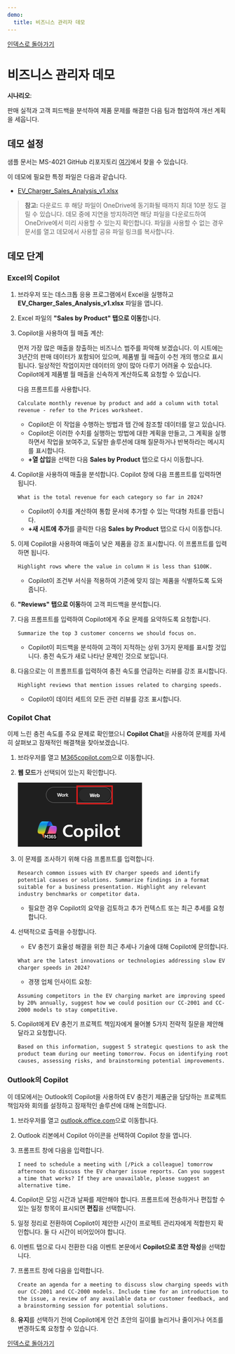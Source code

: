 ```yaml
---
demo:
  title: 비즈니스 관리자 데모
---
```


[인덱스로 돌아가기](https://microsoftlearning.github.io/MS-4021-Copilot-Immersion-Experience/)

# 비즈니스 관리자 데모

**시나리오**:

판매 실적과 고객 피드백을 분석하여 제품 문제를 해결한 다음 팀과 협업하여 개선 계획을 세웁니다.

## 데모 설정

샘플 문서는 MS-4021 GitHub 리포지토리 [여기](https://github.com/MicrosoftLearning/MS-4021-Copilot-Immersion-Experience/tree/master/ResourceFiles)에서 찾을 수 있습니다.

이 데모에 필요한 특정 파일은 다음과 같습니다.

- [EV_Charger_Sales_Analysis_v1.xlsx](https://github.com/MicrosoftLearning/MS-4021-Copilot-Immersion-Experience/raw/master/ResourceFiles/EV_Charger_Sales_Analysis_v1.xlsx)

> **참고:** 다운로드 후 해당 파일이 OneDrive에 동기화될 때까지 최대 10분 정도 걸릴 수 있습니다. 데모 중에 지연을 방지하려면 해당 파일을 다운로드하여 OneDrive에서 미리 사용할 수 있는지 확인합니다. 파일을 사용할 수 없는 경우 문서를 열고 데모에서 사용할 공유 파일 링크를 복사합니다.

## 데모 단계

### Excel의 Copilot

1. 브라우저 또는 데스크톱 응용 프로그램에서 Excel을 실행하고 **EV_Charger_Sales_Analysis_v1.xlsx** 파일을 엽니다.

1. Excel 파일의 **"Sales by Product" 탭으로 이동**합니다.

1. Copilot을 사용하여 월 매출 계산:  

   먼저 가장 많은 매출을 창출하는 비즈니스 범주를 파악해 보겠습니다. 이 시트에는 3년간의 판매 데이터가 포함되어 있으며, 제품별 월 매출이 수천 개의 행으로 표시됩니다. 일상적인 작업이지만 데이터의 양이 많아 다루기 어려울 수 있습니다. Copilot에게 제품별 월 매출을 신속하게 계산하도록 요청할 수 있습니다.

   다음 프롬프트를 사용합니다.

   ```text
   Calculate monthly revenue by product and add a column with total revenue - refer to the Prices worksheet.
   ```

    - Copilot은 이 작업을 수행하는 방법과 탭 간에 참조할 데이터를 알고 있습니다.
    - Copilot은 이러한 수치를 실행하는 방법에 대한 계획을 만들고, 그 계획을 실행하면서 작업을 보여주고, 도달한 솔루션에 대해 질문하거나 반복하라는 메시지를 표시합니다.
    - **+열 삽입**을 선택한 다음 **Sales by Product** 탭으로 다시 이동합니다.

1. Copilot을 사용하여 매출을 분석합니다. Copilot 창에 다음 프롬프트를 입력하면 됩니다.

    ```text
    What is the total revenue for each category so far in 2024?
    ```

    - Copilot이 수치를 계산하여 통합 문서에 추가할 수 있는 막대형 차트를 만듭니다.
    - **+새 시트에 추가**를 클릭한 다음 **Sales by Product** 탭으로 다시 이동합니다.

1. 이제 Copilot을 사용하여 매출이 낮은 제품을 강조 표시합니다. 이 프롬프트를 입력하면 됩니다.

    ```text
    Highlight rows where the value in column H is less than $100K.
    ```

    - Copilot이 조건부 서식을 적용하여 기준에 맞지 않는 제품을 식별하도록 도와 줍니다.

1. **"Reviews" 탭으로 이동**하여 고객 피드백을 분석합니다.

1. 다음 프롬프트를 입력하여 Copilot에게 주요 문제를 요약하도록 요청합니다.

    ```text
    Summarize the top 3 customer concerns we should focus on.
    ```

    - Copilot이 피드백을 분석하여 고객이 지적하는 상위 3가지 문제를 표시할 것입니다. 충전 속도가 새로 나타난 문제인 것으로 보입니다.

1. 다음으로는 이 프롬프트를 입력하여 충전 속도를 언급하는 리뷰를 강조 표시합니다.

    ```text
    Highlight reviews that mention issues related to charging speeds.
    ```

    - Copilot이 데이터 세트의 모든 관련 리뷰를 강조 표시합니다.

### Copilot Chat

이제 느린 충전 속도를 주요 문제로 확인했으니 **Copilot Chat**을 사용하여 문제를 자세히 살펴보고 잠재적인 해결책을 찾아보겠습니다.

1. 브라우저를 열고 [M365copilot.com](https://m365copilot.com/)으로 이동합니다.  

1. **웹 모드**가 선택되어 있는지 확인합니다.  

    ![웹 모드 탭을 보여 주는 스크린샷.](../Prompts/Media/web-mode.png)

1. 이 문제를 조사하기 위해 다음 프롬프트를 입력합니다.
  
    ```text
    Research common issues with EV charger speeds and identify potential causes or solutions. Summarize findings in a format suitable for a business presentation. Highlight any relevant industry benchmarks or competitor data.
    ```

   - 필요한 경우 Copilot의 요약을 검토하고 추가 컨텍스트 또는 최근 추세를 요청합니다.  

1. 선택적으로 출력을 수정합니다.
   - EV 충전기 효율성 해결을 위한 최근 추세나 기술에 대해 Copilot에 문의합니다.

    ```text
    What are the latest innovations or technologies addressing slow EV charger speeds in 2024?
    ```

   - 경쟁 업체 인사이트 요청:

    ```text
    Assuming competitors in the EV charging market are improving speed by 20% annually, suggest how we could position our CC-2001 and CC-2000 models to stay competitive.
    ```

1. Copilot에게 EV 충전기 프로젝트 책임자에게 물어볼 5가지 전략적 질문을 제안해 달라고 요청합니다.

    ```text
    Based on this information, suggest 5 strategic questions to ask the product team during our meeting tomorrow. Focus on identifying root causes, assessing risks, and brainstorming potential improvements.
    ```

### Outlook의 Copilot

이 데모에서는 Outlook의 Copilot을 사용하여 EV 충전기 제품군을 담당하는 프로젝트 책임자와 회의를 설정하고 잠재적인 솔루션에 대해 논의합니다.

1. 브라우저를 열고 [outlook.office.com](https://outlook.office.com.com/)으로 이동합니다.

1. Outlook 리본에서 Copilot 아이콘을 선택하여 Copilot 창을 엽니다.

1. 프롬프트 창에 다음을 입력합니다.

    ```text
    I need to schedule a meeting with [/Pick a colleague] tomorrow afternoon to discuss the EV charger issue reports. Can you suggest a time that works? If they are unavailable, please suggest an alternative time.
    ```

1. Copilot은 모임 시간과 날짜를 제안해야 합니다. 프롬프트에 전송하거나 편집할 수 있는 일정 항목이 표시되면 **편집**을 선택합니다.

1. 일정 정리로 전환하여 Copilot이 제안한 시간이 프로젝트 관리자에게 적합한지 확인합니다. 둘 다 시간이 비어있어야 합니다.

1. 이벤트 탭으로 다시 전환한 다음 이벤트 본문에서 **Copilot으로 초안 작성**을 선택합니다.

1. 프롬프트 창에 다음을 입력합니다.

    ```text
    Create an agenda for a meeting to discuss slow charging speeds with our CC-2001 and CC-2000 models. Include time for an introduction to the issue, a review of any available data or customer feedback, and a brainstorming session for potential solutions.  
    ```

1. **유지**를 선택하기 전에 Copilot에게 안건 초안의 길이를 늘리거나 줄이거나 어조를 변경하도록 요청할 수 있습니다.

[인덱스로 돌아가기](https://microsoftlearning.github.io/MS-4021-Copilot-Immersion-Experience/)
